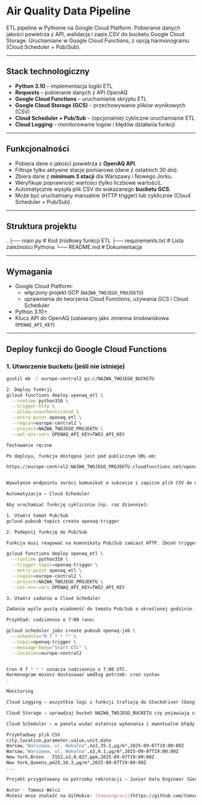 # Air Quality Data Pipeline 

ETL pipeline w Pythonie na Google Cloud Platform. Pobieranie danych jakości powietrza z API, walidacja i zapis CSV do bucketu Google Cloud Storage. Uruchamiane w Google Cloud Functions, z opcją harmonogramu (Cloud Scheduler + Pub/Sub).

---

## Stack technologiczny
- **Python 3.10** – implementacja logiki ETL  
- **Requests** – pobieranie danych z API OpenAQ  
- **Google Cloud Functions** – uruchamianie skryptu ETL  
- **Google Cloud Storage (GCS)** – przechowywanie plików wynikowych (CSV)  
- **Cloud Scheduler + Pub/Sub** – (opcjonalnie) cykliczne uruchamianie ETL  
- **Cloud Logging** – monitorowanie logów i błędów działania funkcji  

---

## Funkcjonalności
- Pobiera dane o jakości powietrza z **OpenAQ API**.
- Filtruje tylko aktywne stacje pomiarowe (dane z ostatnich 30 dni).
- Zbiera dane z **minimum 3 stacji** dla Warszawy i Nowego Jorku.
- Weryfikuje poprawność wartości (tylko liczbowe wartości).
- Automatycznie wysyła plik CSV do wskazanego **bucketu GCS**.
- Może być uruchamiany manualnie (HTTP trigger) lub cyklicznie (Cloud Scheduler + Pub/Sub).

---

## Struktura projektu


.
├── main.py # Kod źródłowy funkcji ETL
├── requirements.txt # Lista zależności Pythona
└── README.md # Dokumentacja


---

## Wymagania
- Google Cloud Platform:
  - włączony projekt GCP (`NAZWA_TWOJEGO_PROJEKTU`)
  - uprawnienia do tworzenia Cloud Functions, używania GCS i Cloud Scheduler
- Python 3.10+
- Klucz API do OpenAQ (ustawiany jako zmienna środowiskowa `OPENAQ_API_KEY`)

---

## Deploy funkcji do Google Cloud Functions

### 1. Utworzenie bucketu (jeśli nie istnieje)
```bash
gsutil mb -l europe-central2 gs://NAZWA_TWOJEGO_BUCKETU

2. Deploy funkcji
gcloud functions deploy openaq_etl \
  --runtime python310 \
  --trigger-http \
  --allow-unauthenticated \
  --entry-point openaq_etl \
  --region=europe-central2 \
  --project=NAZWA_TWOJEGO_PROJEKTU \
  --set-env-vars OPENAQ_API_KEY=TWÓJ_API_KEY

Testowanie ręczne

Po deployu, funkcja dostępna jest pod publicznym URL-em:

https://europe-central2-NAZWA_TWOJEGO_PROJEKTU.cloudfunctions.net/openaq_etl


Wywołanie endpointu zwróci komunikat o sukcesie i zapisze plik CSV do wskazanego bucketu GCS.

Automatyzacja – Cloud Scheduler

Aby uruchamiać funkcję cyklicznie (np. raz dziennie):

1. Utwórz temat Pub/Sub
gcloud pubsub topics create openaq-trigger

2. Podepnij funkcję do Pub/Sub

Funkcja musi reagować na komunikaty Pub/Sub zamiast HTTP. Zmień trigger:

gcloud functions deploy openaq_etl \
  --runtime python310 \
  --trigger-topic=openaq-trigger \
  --entry-point openaq_etl \
  --region=europe-central2 \
  --project=NAZWA_TWOJEGO_PROJEKTU \
  --set-env-vars OPENAQ_API_KEY=TWÓJ_API_KEY

3. Utwórz zadanie w Cloud Scheduler

Zadanie wyśle pustą wiadomość do tematu Pub/Sub o określonej godzinie.

Przykład: codziennie o 7:00 rano:

gcloud scheduler jobs create pubsub openaq-job \
  --schedule="0 7 * * *" \
  --topic=openaq-trigger \
  --message-body="Start ETL" \
  --location=europe-central2


Cron 0 7 * * * oznacza codziennie o 7:00 UTC.
Harmonogram możesz dostosować według potrzeb: cron syntax
.

Monitoring

Cloud Logging – wszystkie logi z funkcji trafiają do Stackdriver (Google Cloud Logging).

Cloud Storage – sprawdzaj bucket NAZWA_TWOJEGO_BUCKETU czy pojawiają się pliki CSV.

Cloud Scheduler – w panelu widać ostatnie wykonania i ewentualne błędy.

Przykładowy plik CSV
city,location,parameter,value,unit,date
Warsaw,"Warszawa, ul. Wokalna",no2,35.1,µg/m³,2025-09-07T19:00:00Z
Warsaw,"Warszawa, ul. Wokalna",o3,9.1,µg/m³,2025-09-07T19:00:00Z
New York,Bronx - IS52,o3,0.027,ppm,2025-09-07T19:00:00Z
New York,Queens,pm25,10.3,µg/m³,2025-09-07T19:00:00Z
...

Projekt przygotowany na potrzeby rekrutacji – Junior Data Engineer (Google Cloud, Python, OpenAQ API).

Autor - Tomasz Welcz
Możesz mnie znaleźć na GitHubie: [tomsongracz](https://github.com/tomsongracz)
